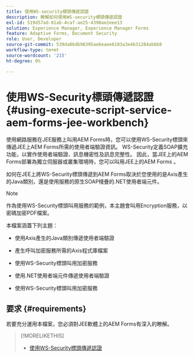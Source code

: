 ```yaml
---
title: 使用WS-security標頭傳遞認證
description: 瞭解如何使用WS-security標頭傳遞認證
exl-id: 519d57ad-81ab-4caf-ae25-4390ae2eee13
solution: Experience Manager, Experience Manager Forms
feature: Adaptive Forms, Document Security
role: User, Developer
source-git-commit: 539da06db98395ae6eaee8103a3e4b31204abbb8
workflow-type: tm+mt
source-wordcount: '215'
ht-degree: 0%

---
```


# 使用WS-Security標頭傳遞認證 {#using-execute-script-service-aem-forms-jee-workbench}

使用網路服務在JEE服務上叫用AEM Forms時，您可以使用WS-Security標頭來傳遞JEE上AEM Forms所需的使用者端驗證資訊。 WS-Security定義SOAP擴充功能，以實作使用者端驗證、訊息機密性及訊息完整性。 因此，當JEE上的AEM Forms部署為獨立伺服器或叢集環境時，您可以叫用JEE上的AEM Forms 。

如何在JEE上將WS-Security標頭傳遞到AEM Forms取決於您使用的是Axis產生的Java類別，還是使用服務的原生SOAP棧疊的.NET使用者端元件。

>[!NOTE]
>
>作為使用WS-Security標頭叫用服務的範例，本主題會叫用Encryption服務，以密碼加密PDF檔案。

本檔案涵蓋下列主題：

* 使用Axis產生的Java類別傳遞使用者端驗證

* 產生呼叫加密服務所需的Axis程式庫檔案

* 使用WS-Security標頭叫用加密服務

* 使用.NET使用者端元件傳遞使用者端驗證

* 使用WS-Security標頭叫用加密服務


## 要求 {#requirements}

若要充分運用本檔案，您必須對JEE軟體上的AEM Forms有深入的瞭解。

>[!MORELIKETHIS]
>
>* [使用WS-Security標頭傳遞認證](assets/passing-credentials-using-ws-security-headers.pdf)
